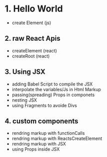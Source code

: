 # 1. Hello World

- create Element (js)

## 2. raw React Apis

- createElement (react)
- createRoot (react)

## 3. Using JSX

- adding Babel Script to compile the JSX
- interpolate the variables/Js in Html Markup
- passing(spreading) Props in componets
- nesting JSX
- using Fragments to avoide Divs

## 4. custom components

- rendring markup with functionCalls
- rendring markup with ReactsCreateElement
- rendring markup with JSX
- using Props inside JSX

